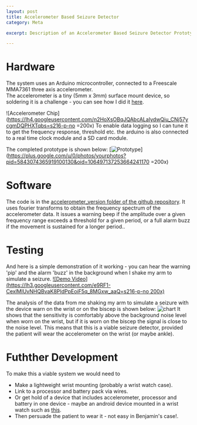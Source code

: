 ```yaml
---
layout: post
title: Accelerometer Based Seizure Detector
category: Meta

excerpt: Description of an Accelerometer Based Seizure Detector Prototype.

---
```


# Hardware
The system uses an Arduino microcontroller, connected to a Freescale MMA7361 three axis accelerometer.   
The accelerometer is a tiny (5mm x 3mm) surface mount device, so soldering it is a challenge - you can see how I did it [here](http://nerdytoad.blogspot.co.uk/2013/02/soldering-onto-surface-mount-ics.html).

![Accelerometer Chip](https://lh4.googleusercontent.com/n2HoXsOBqJQAbcALaIydwQiu_CNj57ycgmDQPHXTqbs=s216-p-no =200x)
To enable data logging so I can tune it to get the frequency response, threshold etc. the arduino is also connected to a real time clock module and a SD card module.

The completed prototype is shown below:
[![Prototype](https://lh5.googleusercontent.com/Cu5eJ3uqflvnI4a-aiFnALWesHUGRBbf5M2B8ivMoGY=s216-p-no)](https://plus.google.com/u/0/photos/yourphotos?pid=5843074365919100130&oid=106497137253664241170 =200x)

# Software
The code is in the [accelerometer_version folder of the github repository](https://github.com/jones139/OpenSeizureDetector/tree/master/accelerometer_version).
It uses fourier transforms to obtain the frequency spectrum of the accelerometer data.  It issues a warning beep if the amplitude over a given frequency range exceeds a threshold for a given period, or a full alarm buzz if the movement is sustained for a longer period..

# Testing
And here is a simple demonstration of it working - you can hear the warning 'pip' and the alarm 'buzz' in the background when I shake my arm to simulate a seizure. 
[![Demo Video](https://lh3.googleusercontent.com/e9RF1-CexlMlUvNHQBvaK8PIdPpEoiF5q_8MGxw_aaQ=s216-p-no 200x)](https://plus.google.com/u/0/photos/yourphotos?pid=5843066251226050578&oid=106497137253664241170)

The analysis of the data from me shaking my arm to simulate a seizure with the device warn on the wrist or on the biscep is shown below:
![chart](https://lh4.googleusercontent.com/8J4-USZfbs1DFzxRUbRSvSEd93HSY_LM13jhw3tfxbk=s216-p-no)
It shows that the sensitivity is comfortably above the background noise level when worn on the wrist, but if it is worn on the biscep the signal is close to the noise level.   This means that this is a viable seizure detector, provided the patient will wear the accelerometer on the wrist (or maybe ankle).

# Futhther Development
To make this a viable system we would need to

* Make a lightweight wrist mounting (probably a wrist watch case).
* Link to a processor and battery pack via wires.
* Or get hold of a device that includes accelerometer, processor and battery in one device - maybe an android device mounted in a wrist watch such as [this](http://www.ebay.co.uk/itm/NEW-White-Z1-Android-Wrist-Watch-Mobile-Phone-WiFi-GPS-2-0-TFT-Touch-Screen-8GB-/151055243441).
* Then persuade the patient to wear it - not easy in Benjamin's case!.


